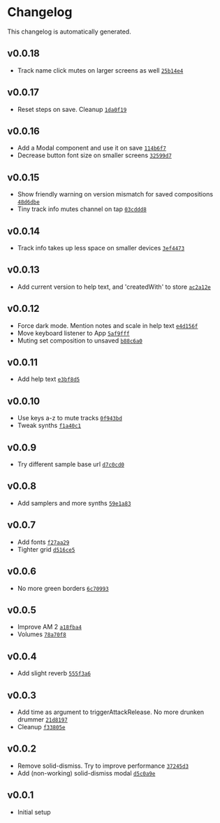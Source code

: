 # Changelog

This changelog is automatically generated.

## v0.0.18

- Track name click mutes on larger screens as well [`25b14e4`](../../commit/25b14e45e85d43e11734c07209872d0adb8666b8)

## v0.0.17

- Reset steps on save. Cleanup [`1da0f19`](../../commit/1da0f19b2d9fe57174a5b822c505175abbffa367)

## v0.0.16

- Add a Modal component and use it on save [`114b6f7`](../../commit/114b6f71a113bdebdf4a061d7e40c7f9229683d0)
- Decrease button font size on smaller screens [`32599d7`](../../commit/32599d7fea7ca67ec836cb9ec2c873bdb92d4916)

## v0.0.15

- Show friendly warning on version mismatch for saved compositions [`48d6dbe`](../../commit/48d6dbeb74aa626743bee19e91c75658364973dc)
- Tiny track info mutes channel on tap [`03cddd8`](../../commit/03cddd8e29e65558f832a90c2ea3a91bc02f6b7f)

## v0.0.14

- Track info takes up less space on smaller devices [`3ef4473`](../../commit/3ef4473bdcde4d60805966d943d0d03d3b812e31)

## v0.0.13

- Add current version to help text, and 'createdWith' to store [`ac2a12e`](../../commit/ac2a12eec084ce356d12677bcaf1c524ada7c588)

## v0.0.12

- Force dark mode. Mention notes and scale in help text [`e4d156f`](../../commit/e4d156f77d18e3115165f4e26187be29cb363ade)
- Move keyboard listener to App [`5af9fff`](../../commit/5af9fffc13fad85296df7d49605a62306b552e0e)
- Muting set composition to unsaved [`b88c6a0`](../../commit/b88c6a0cc807af3c296e176c6d1ae387266863ee)

## v0.0.11

- Add help text [`e3bf8d5`](../../commit/e3bf8d58e8ad1166b0d3d479167180df9ca90050)

## v0.0.10

- Use keys a-z to mute tracks [`0f943bd`](../../commit/0f943bda6773c11f133db6b146275cde9033b791)
- Tweak synths [`f1a40c1`](../../commit/f1a40c1328579cfdc3b03752e603c1f358cc8c9c)

## v0.0.9

- Try different sample base url [`d7c0cd0`](../../commit/d7c0cd00a4bbbe0b6bc0cd88527266df3c76b5c4)

## v0.0.8

- Add samplers and more synths [`59e1a83`](../../commit/59e1a83fddad57b593aee4fc3627fcd98acf652c)

## v0.0.7

- Add fonts [`f27aa29`](../../commit/f27aa29798ff067cc643018f039f115a3d5f61b6)
- Tighter grid [`d516ce5`](../../commit/d516ce5164201988cdf06f28177cbd207233fcc6)

## v0.0.6

- No more green borders [`6c70993`](../../commit/6c70993bf178261c64ab2450b84d8ac18db0d97c)

## v0.0.5

- Improve AM 2 [`a18fba4`](../../commit/a18fba4fa6759f4ffa0abbf71f584119fc953564)
- Volumes [`78a70f8`](../../commit/78a70f8e23ff71a065a43bc1102ec8d9a565fcde)

## v0.0.4

- Add slight reverb [`555f3a6`](../../commit/555f3a6d5770db1215ebb956f4f3961b5d02c211)

## v0.0.3

- Add time as argument to triggerAttackRelease. No more drunken drummer [`21d8197`](../../commit/21d8197b7ea9696f81a85c3e75da1b0b3a3b50f6)
- Cleanup [`f33805e`](../../commit/f33805e3cc8d147b6e055b7c9bd45d212efcc5c1)

## v0.0.2

- Remove solid-dismiss. Try to improve performance [`37245d3`](../../commit/37245d3e1a48a122822bc508ec484ddca1aceb92)
- Add (non-working) solid-dismiss modal [`d5c0a9e`](../../commit/d5c0a9eae4e3611d1c55da3087fe424f19bed42c)

## v0.0.1

- Initial setup

